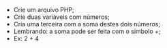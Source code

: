 * Crie um arquivo PHP;
* Crie duas variáveis com números;
* Cria uma terceira com a soma destes dois números;
* Lembrando: a soma pode ser feita com o símbolo +;
* Ex: 2 + 4